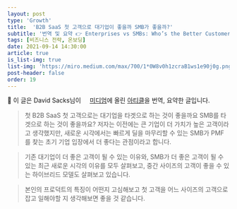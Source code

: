 ```yaml
---
layout: post
type: 'Growth'
title:  'B2B SaaS 첫 고객으로 대기업이 좋을까 SMB가 좋을까?'
subtitle: '번역 및 요약 👉 Enterprises vs SMBs: Who’s the Better Customer for B2B SaaS Startups?'
tags: [비즈니스 전략, 온보딩]
date: 2021-09-14 14:30:00
article: true
is_list-img: true
list-img: 'https://miro.medium.com/max/700/1*0W8v0h1zcraB1ws1e90j0g.png'
post-header: false
order: 19
---
```


<p class="text-gray">
 🔗 이 글은 David Sacks님이 <a href='https://medium.com/craft-ventures/' target='blank' rel='nofollow' id='outlink1' onclick='clickedOutlink(outlink1)'><img src='https://www.google.com/s2/favicons?sz=64&domain=https://medium.com/' style='display:inline; height: 1em; position: relative; bottom: -2px; margin-right: 2px;'>미디엄</a>에 올린 <a href='https://medium.com/craft-ventures/enterprises-vs-smbs-whos-the-better-customer-for-b2b-saas-startups-9a0d4efe69e9' target='blank' rel='nofollow' id='outlink2' onclick='clickedOutlink(outlink2)'>아티클</a>을 번역, 요약한 글입니다.
</p>

> 첫 B2B SaaS 첫 고객으로는 대기업을 타겟으로 하는 것이 좋을까요 SMB를 타겟으로 하는 것이 좋을까요? 저자는 이전에는 큰 기업이 더 가치가 높은 고객이라고 생각했지만, 새로운 시각에서는 빠르게 딜을 마무리할 수 있는 SMB가 PMF를 찾는 초기 기업 입장에서 더 좋다는 관점이라고 합니다.

> 기존 대기업이 더 좋은 고객이 될 수 있는 이유와, SMB가 더 좋은 고객이 될 수 있는 최근 새로운 시각의 이유를 모두 살펴보고, 중간 사이즈의 고객이 좋을 수 있는 하이브리드 모델도 살펴보고 있습니다.

> 본인의 프로덕트의 특징이 어떤지 고심해보고 첫 고객을 어느 사이즈의 고객으로 잡고 일해야할 지 생각해보면 좋을 것 같습니다.